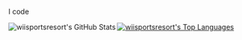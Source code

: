 I code

<a href="https://github.com/anuraghazra/github-readme-stats" target="_blank">
  <picture>
    <source
      media="(prefers-color-scheme: dark)"
      srcset="https://github-readme-stats.vercel.app/api?username=wiisportsresort&count_private=true&show_icons=true&theme=prussian"
    />
    <source
      media="(prefers-color-scheme: light)"
      srcset="https://github-readme-stats.vercel.app/api?username=wiisportsresort&count_private=true&show_icons=true"
    />
    <img
      align="left"
      src="https://github-readme-stats.vercel.app/api?username=wiisportsresort&count_private=true&show_icons=true"
      alt="wiisportsresort's GitHub Stats"
    />
  </picture>
</a>
<a href="https://github.com/anuraghazra/github-readme-stats" target="_blank">
  <picture>
    <source
      media="(prefers-color-scheme: dark)"
      srcset="https://github-readme-stats.vercel.app/api/top-langs/?username=wiisportsresort&layout=compact&theme=prussian"
    />
    <source
      media="(prefers-color-scheme: light)"
      srcset="https://github-readme-stats.vercel.app/api/top-langs/?username=wiisportsresort&layout=compact"
    />
    <img
      src="https://github-readme-stats.vercel.app/api/top-langs/?username=wiisportsresort&layout=compact"
      alt="wiisportsresort's Top Languages"
    />
  </picture>
</a>
